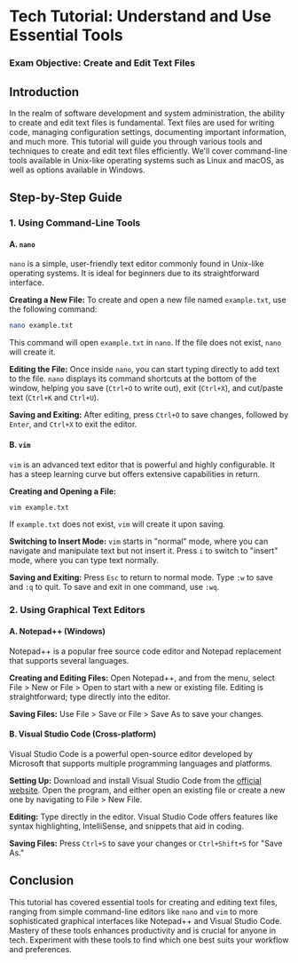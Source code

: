 # Tech Tutorial: Understand and Use Essential Tools

### Exam Objective: Create and Edit Text Files

## Introduction

In the realm of software development and system administration, the ability to create and edit text files is fundamental. Text files are used for writing code, managing configuration settings, documenting important information, and much more. This tutorial will guide you through various tools and techniques to create and edit text files efficiently. We'll cover command-line tools available in Unix-like operating systems such as Linux and macOS, as well as options available in Windows.

## Step-by-Step Guide

### 1. Using Command-Line Tools

#### A. `nano`

`nano` is a simple, user-friendly text editor commonly found in Unix-like operating systems. It is ideal for beginners due to its straightforward interface.

**Creating a New File:**
To create and open a new file named `example.txt`, use the following command:
```bash
nano example.txt
```
This command will open `example.txt` in `nano`. If the file does not exist, `nano` will create it.

**Editing the File:**
Once inside `nano`, you can start typing directly to add text to the file. `nano` displays its command shortcuts at the bottom of the window, helping you save (`Ctrl+O` to write out), exit (`Ctrl+X`), and cut/paste text (`Ctrl+K` and `Ctrl+U`).

**Saving and Exiting:**
After editing, press `Ctrl+O` to save changes, followed by `Enter`, and `Ctrl+X` to exit the editor.

#### B. `vim`

`vim` is an advanced text editor that is powerful and highly configurable. It has a steep learning curve but offers extensive capabilities in return.

**Creating and Opening a File:**
```bash
vim example.txt
```
If `example.txt` does not exist, `vim` will create it upon saving.

**Switching to Insert Mode:**
`vim` starts in "normal" mode, where you can navigate and manipulate text but not insert it. Press `i` to switch to "insert" mode, where you can type text normally.

**Saving and Exiting:**
Press `Esc` to return to normal mode. Type `:w` to save and `:q` to quit. To save and exit in one command, use `:wq`.

### 2. Using Graphical Text Editors

#### A. Notepad++ (Windows)

Notepad++ is a popular free source code editor and Notepad replacement that supports several languages.

**Creating and Editing Files:**
Open Notepad++, and from the menu, select File > New or File > Open to start with a new or existing file. Editing is straightforward; type directly into the editor.

**Saving Files:**
Use File > Save or File > Save As to save your changes.

#### B. Visual Studio Code (Cross-platform)

Visual Studio Code is a powerful open-source editor developed by Microsoft that supports multiple programming languages and platforms.

**Setting Up:**
Download and install Visual Studio Code from the [official website](https://code.visualstudio.com/). Open the program, and either open an existing file or create a new one by navigating to File > New File.

**Editing:**
Type directly in the editor. Visual Studio Code offers features like syntax highlighting, IntelliSense, and snippets that aid in coding.

**Saving Files:**
Press `Ctrl+S` to save your changes or `Ctrl+Shift+S` for "Save As."

## Conclusion

This tutorial has covered essential tools for creating and editing text files, ranging from simple command-line editors like `nano` and `vim` to more sophisticated graphical interfaces like Notepad++ and Visual Studio Code. Mastery of these tools enhances productivity and is crucial for anyone in tech. Experiment with these tools to find which one best suits your workflow and preferences.